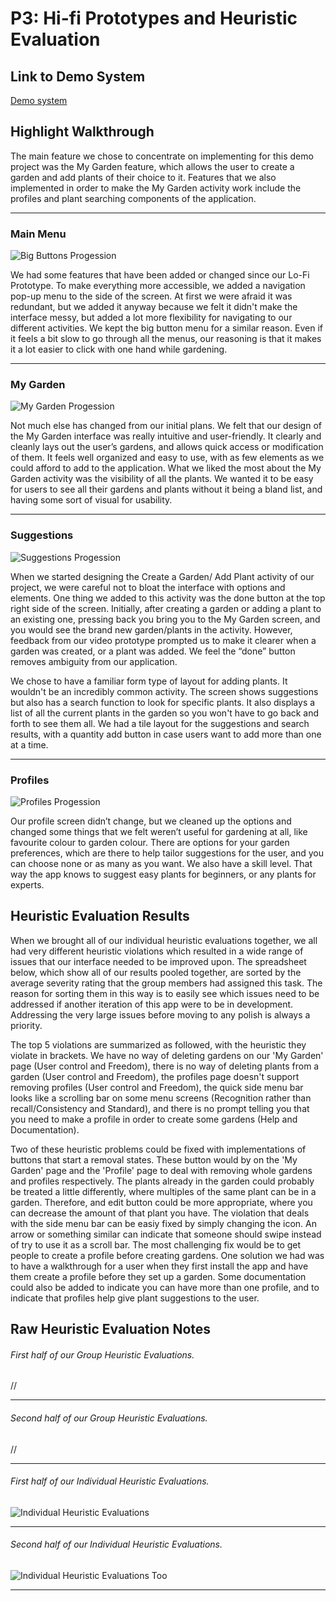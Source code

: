 # P3: Hi-fi Prototypes and Heuristic Evaluation

## Link to Demo System

[Demo system](http://www.yahoo.com)

## Highlight Walkthrough

The main feature we chose to concentrate on implementing for this demo project was the My Garden feature, which allows the user to create a garden and add plants of their choice to it. Features that we also implemented in order to make the My Garden activity work include the profiles and plant searching components of the application. 
________________________________________________________________________________________________________________________________________
### Main Menu
![](https://wjhong1234.github.io/481-project-template/HCI%20P3%20Pictures/Big%20Buttons%20Banner.jpg "Big Buttons Progession")

We had some features that have been added or changed since our Lo-Fi Prototype. To make everything more accessible, we added a navigation pop-up menu to the side of the screen. At first we were afraid it was redundant, but we added it anyway because we felt it didn't make the interface messy, but added a lot more flexibility for navigating to our different activities. We kept the big button menu for a similar reason. Even if it feels a bit slow to go through all the menus, our reasoning is that it makes it a lot easier to click with one hand while gardening.
________________________________________________________________________________________________________________________________________
### My Garden
![](https://wjhong1234.github.io/481-project-template/HCI%20P3%20Pictures/My%20Garden%20Banner.jpg "My Garden Progession")

Not much else has changed from our initial plans. We felt that our design of the My Garden interface was really intuitive and user-friendly. It clearly and cleanly lays out the user’s gardens, and allows quick access or modification of them. It feels well organized and easy to use, with as few elements as we could afford to add to the application. What we liked the most about the My Garden activity was the visibility of all the plants. We wanted it to be easy for users to see all their gardens and plants without it being a bland list, and having some sort of visual for usability.
________________________________________________________________________________________________________________________________________
### Suggestions
![](https://wjhong1234.github.io/481-project-template/HCI%20P3%20Pictures/Suggestions%20Banner.jpg "Suggestions Progession")

When we started designing the Create a Garden/ Add Plant activity of our project, we were careful not to bloat the interface with options and elements. One thing we added to this activity was the done button at the top right side of the screen. Initially, after creating a garden or adding a plant to an existing one, pressing back you bring you to the My Garden screen, and you would see the brand new garden/plants in the activity. However, feedback from our video prototype prompted us to make it clearer when a garden was created, or a plant was added. We feel the “done” button removes ambiguity from our application.

We chose to have a familiar form type of layout for adding plants. It wouldn't be an incredibly common activity. The screen shows suggestions but also has a search function to look for specific plants. It also displays a list of all the current plants in the garden so you won't have to go back and forth to see them all. We had a tile layout for the suggestions and search results, with a quantity add button in case users want to add more than one at a time.
________________________________________________________________________________________________________________________________________
### Profiles
![](https://wjhong1234.github.io/481-project-template/HCI%20P3%20Pictures/Profiles%20Banner.jpg "Profiles Progession")

Our profile screen didn’t change, but we cleaned up the options and changed some things that we felt weren’t useful for gardening at all, like favourite colour to garden colour. There are options for your garden preferences, which are there to help tailor suggestions for the user, and you can choose none or as many as you want. We also have a skill level. That way the app knows to suggest easy plants for beginners, or any plants for experts.

## Heuristic Evaluation Results

When we brought all of our individual heuristic evaluations together, we all had very different heuristic violations which resulted in a wide range of issues that our interface needed to be improved upon. The spreadsheet below, which show all of our results pooled together, are sorted by the average severity rating that the group members had assigned this task. The reason for sorting them in this way is to easily see which issues need to be addressed if another iteration of this app were to be in development. Addressing the very large issues before moving to any polish is always a priority.

The top 5 violations are summarized as followed, with the heuristic they violate in brackets. We have no way of deleting gardens on our 'My Garden' page (User control and Freedom), there is no way of deleting plants from a garden (User control and Freedom), the profiles page doesn't support removing profiles (User control and Freedom), the quick side menu bar looks like a scrolling bar on some menu screens (Recognition rather than recall/Consistency and Standard), and there is no prompt telling you that you need to make a profile in order to create some gardens (Help and Documentation).

Two of these heuristic problems could be fixed with implementations of buttons that start a removal states. These button would by on the 'My Garden' page and the 'Profile' page to deal with removing whole gardens and profiles respectively. The plants already in the garden could probably be treated a little differently, where multiples of the same plant can be in a garden. Therefore, and edit button could be more appropriate, where you can decrease the amount of that plant you have. The violation that deals with the side menu bar can be easiy fixed by simply changing the icon. An arrow or something similar can indicate that someone should swipe instead of try to use it as a scroll bar. The most challenging fix would be to get people to create a profile before creating gardens. One solution we had was to have a walkthrough for a user when they first install the app and have them create a profile before they set up a garden. Some documentation could also be added to indicate you can have more than one profile, and to indicate that profiles help give plant suggestions to the user.

## Raw Heuristic Evaluation Notes

###### First half of our Group Heuristic Evaluations.
//
________________________________________________________________________________________________________________________________________
###### Second half of our Group Heuristic Evaluations.
//
________________________________________________________________________________________________________________________________________
###### First half of our Individual Heuristic Evaluations.
![](https://wjhong1234.github.io/481-project-template/HCI%20P3%20Pictures/Individual%20Heuristics%201.jpg "Individual Heuristic Evaluations")
________________________________________________________________________________________________________________________________________
###### Second half of our Individual Heuristic Evaluations.
![](https://wjhong1234.github.io/481-project-template/HCI%20P3%20Pictures/Individual%20Heuristics%202.jpg "Individual Heuristic Evaluations Too")
________________________________________________________________________________________________________________________________________
